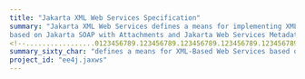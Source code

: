 ```yaml
---
title: "Jakarta XML Web Services Specification"
summary: "Jakarta XML Web Services defines a means for implementing XML-Based Web Services
based on Jakarta SOAP with Attachments and Jakarta Web Services Metadata."
<!--.................0123456789.123456789.123456789.123456789.123456789.123456789-->
summary_sixty_char: "defines a means for XML-Based Web Services based on SOAP"
project_id: "ee4j.jaxws"
---
```

